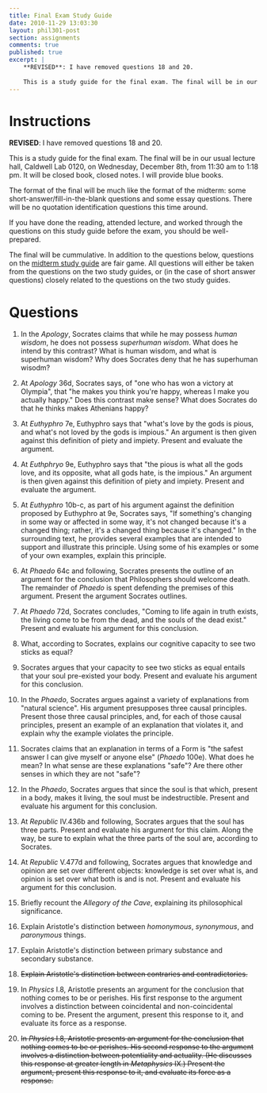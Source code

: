 ```yaml
---
title: Final Exam Study Guide
date: 2010-11-29 13:03:30
layout: phil301-post
section: assignments
comments: true
published: true
excerpt: |
    **REVISED**: I have removed questions 18 and 20.
    
    This is a study guide for the final exam. The final will be in our usual lecture hall, Caldwell Lab 0120, on Wednesday, December 8th, from 11:30 am to 1:18 pm. It will be closed book, closed notes. I will provide blue books.
---
```


# Instructions

**REVISED**: I have removed questions 18 and 20.

This is a study guide for the final exam. The final will be in our usual lecture hall, Caldwell Lab 0120, on Wednesday, December 8th, from 11:30 am to 1:18 pm. It will be closed book, closed notes. I will provide blue books.

The format of the final will be much like the format of the midterm: some short-answer/fill-in-the-blank questions and some essay questions. There will be no quotation identification questions this time around.

If you have done the reading, attended lecture, and worked through the questions on this study guide before the exam, you should be well-prepared.

The final will be cummulative. In addition to the questions below, questions on the [midterm study guide](http://www.davidsanson.com/301f2010/assignments/midterm-study-guide.html) are fair game. All questions will either be taken from the questions on the two study guides, or (in the case of short answer questions) closely related to the questions on the two study guides.

# Questions

1.  In the *Apology*, Socrates claims that while he may possess *human wisdom*, he does not possess *superhuman wisdom*. What does he intend by this contrast? What is human wisdom, and what is superhuman wisdom? Why does Socrates deny that he has superhuman wisodm?

2.  At *Apology* 36d, Socrates says, of "one who has won a victory at Olympia", that "he makes you think you're happy, whereas I make you actually happy." Does this contrast make sense? What does Socrates do that he thinks makes Athenians happy?

3.  At *Euthyphro* 7e, Euthyphro says that "what's love by the gods is pious, and what's not loved by the gods is impious." An argument is then given against this definition of piety and impiety. Present and evaluate the argument.

4.  At *Euthphryo* 9e, Euthyphro says that "the pious is what all the gods love, and its opposite, what all gods hate, is the impious." An argument is then given against this definition of piety and impiety. Present and evaluate the argument.

5.  At *Euthyphro* 10b-c, as part of his argument against the definition proposed by Euthyphro at 9e, Socrates says, "If something's changing in some way or affected in some way, it's not changed because it's a changed thing; rather, it's a changed thing because it's changed." In the surrounding text, he provides several examples that are intended to support and illustrate this principle. Using some of his examples or some of your own examples, explain this principle.

6.  At *Phaedo* 64c and following, Socrates presents the outline of an argument for the conclusion that Philosophers should welcome death. The remainder of *Phaedo* is spent defending the premises of this argument. Present the argument Socrates outlines.

7.  At *Phaedo* 72d, Socrates concludes, "Coming to life again in truth exists, the living come to be from the dead, and the souls of the dead exist." Present and evaluate his argument for this conclusion.

8.  What, according to Socrates, explains our cognitive capacity to see two sticks as equal?

9.  Socrates argues that your capacity to see two sticks as equal entails that your soul pre-existed your body. Present and evaluate his argument for this conclusion.

10.  In the *Phaedo*, Socrates argues against a variety of explanations from "natural science". His argument presupposes three causal principles. Present those three causal principles, and, for each of those causal principles, present an example of an explanation that violates it, and explain why the example violates the principle.

11.  Socrates claims that an explanation in terms of a Form is "the safest answer I can give myself or anyone else" (*Phaedo* 100e). What does he mean? In what sense are these explanations "safe"? Are there other senses in which they are not "safe"?

12.  In the *Phaedo*, Socrates argues that since the soul is that which, present in a body, makes it living, the soul must be indestructible. Present and evaluate his argument for this conclusion.

13.  At *Republic* IV.436b and following, Socrates argues that the soul has three parts. Present and evaluate his argument for this claim. Along the way, be sure to explain what the three parts of the soul are, according to Socrates.

14.  At *Republic* V.477d and following, Socrates argues that knowledge and opinion are set over different objects: knowledge is set over what is, and opinion is set over what both is and is not. Present and evaluate his argument for this conclusion.

15.  Briefly recount the *Allegory of the Cave*, explaining its philosophical significance.

16.  Explain Aristotle's distinction between *homonymous*, *synonymous*, and *paronymous* things.

17.  Explain Aristotle's distinction between primary substance and secondary substance.

18.  ~~Explain Aristotle's distinction between contraries and contradictories.~~

19.  In *Physics* I.8, Aristotle presents an argument for the conclusion that nothing comes to be or perishes. His first response to the argument involves a distinction between coincidental and non-coincidental coming to be. Present the argument, present this response to it, and evaluate its force as a response.

20.  ~~In *Physics* I.8, Aristotle  presents an argument for the conclusion that nothing comes to be or perishes. His second response to the argument involves a distinction between potentiality and actuality. (He discusses this response at greater length in *Metaphysics* IX.) Present the argument, present this response to it, and evaluate its force as a response.~~
